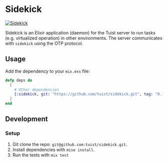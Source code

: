 # Sidekick

[![Sidekick](https://github.com/tuist/sidekick/actions/workflows/sidekick.yml/badge.svg)](https://github.com/tuist/sidekick/actions/workflows/sidekick.yml)

Sidekick is an Elixir application (daemon) for the Tuist server to run tasks (e.g. virtualized operation) in other environments.
The server communicates with `sidekick` using the OTP protocol.

## Usage

Add the dependency to your `mix.exs` file:

```elixir
defp deps do
  [
    # Other dependencies
    {:sidekick, git: "https://github.com/tuist/sidekick.git", tag: "0.1", runtime: false}
  ]
end
```

## Development

### Setup

1. Git clone the repo: `git@github.com:tuist/sidekick.git`.
2. Install dependencies with `mise install`.
3. Run the tests with `mix test`
